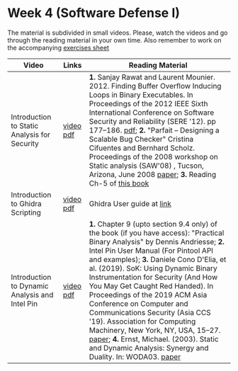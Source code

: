 # Week 4  (Software Defense I)

The material is subdivided in small videos.
Please, watch the videos and go through the reading material in your own time.
Also remember to work on the accompanying [exercises sheet](../exercises/EXERCISE4.md)

| Video                   | Links                     |        Reading Material                                                                                                                                                                                      |
|-------------------------|---------------------------|----------------------------------------------------------------------------------|
| Introduction to Static Analysis for Security                 | [video](https://web.microsoftstream.com/video/1d5bf380-3aa3-4279-a432-a0caf144e0e8) [pdf](../slides/week4/Intro-ProgAnalysisSec-UoB.pdf) | **1.** Sanjay Rawat and Laurent Mounier. 2012. Finding Buffer Overflow Inducing Loops in Binary Executables. In Proceedings of the 2012 IEEE Sixth International Conference on Software Security and Reliability (SERE '12). pp 177–186. [pdf](http://www-verimag.imag.fr/PEOPLE/mounier/Papers/sere12.pdf); **2.** "Parfait – Designing a Scalable Bug Checker" Cristina Cifuentes and Bernhard Scholz. Proceedings of the 2008 workshop on Static analysis (SAW'08) , Tucson, Arizona, June 2008  [paper](https://llvm.org/pubs/2008-06-SAW-Parfait.pdf); **3.** Reading Ch-5 of [this book](https://cs.au.dk/~amoeller/spa/spa.pdf) |
| Introduction to Ghidra Scripting | [video](https://web.microsoftstream.com/video/c6f34b71-ca81-46f8-88f5-a50718ff5b64) [pdf](../slides/week4/intro-ghidra-script.pdf)| Ghidra User guide at [link](https://ghidra.re/)|
| Introduction to Dynamic Analysis and Intel Pin | [video](https://web.microsoftstream.com/video/012cf902-81ca-4e2d-8f72-d04cf81f7602) [pdf](../slides/week4/intro-DynAnalysi-Pin-intro.pdf) | **1.** Chapter 9 (upto section 9.4 only) of the book (if you have access): "Practical Binary Analysis" by Dennis Andriesse; **2.** Intel Pin User Manual (For Pintool API and examples); **3.** Daniele Cono D'Elia, et al. (2019). SoK: Using Dynamic Binary Instrumentation for Security (And How You May Get Caught Red Handed). In Proceedings of the 2019 ACM Asia Conference on Computer and Communications Security (Asia CCS '19). Association for Computing Machinery, New York, NY, USA, 15–27. [paper](http://season-lab.github.io/papers/sok-dbi-ASIACCS19.pdf); **4.** Ernst, Michael. (2003). Static and Dynamic Analysis: Synergy and Duality. In: WODA03. [paper](https://homes.cs.washington.edu/~mernst/pubs/staticdynamic-woda2003.pdf)                                                                                                                                                                                        |